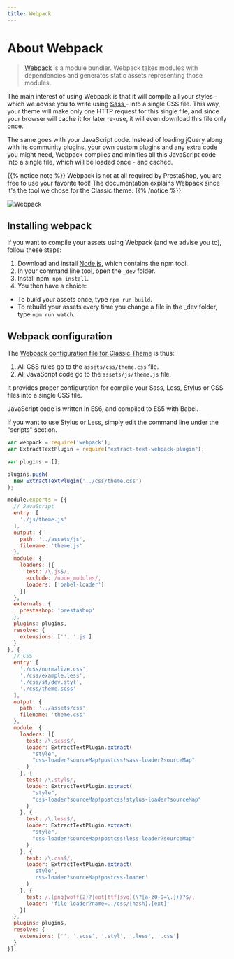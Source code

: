 ```yaml
---
title: Webpack
---
```


# About Webpack

>	[Webpack](https://webpack.github.io/) is a module bundler.
	Webpack takes modules with dependencies and generates static assets representing those modules.

The main interest of using Webpack is that it will compile all your styles - which we advise you to write using [Sass ](https://sass-lang.com/) - into a single CSS file.
This way, your theme will make only one HTTP request for this single file, and since your browser will cache it for later re-use, it will even download this file only once.

The same goes with your JavaScript code. Instead of loading jQuery along with its community plugins, your own custom plugins and any extra code you might need,
Webpack compiles and minifies all this JavaScript code into a single file, which will be loaded once - and cached.


{{% notice note %}}
  Webpack is not at all required by PrestaShop, you are free to use your favorite tool!
  The documentation explains Webpack since it's the tool we chose for the Classic theme.
{{% /notice %}}

![Webpack](../img/webpack.png)


## Installing webpack

If you want to compile your assets using Webpack (and we advise you to), follow these steps:

1. Download and install [Node.js](https://nodejs.org/), which contains the npm tool.
2. In your command line tool, open the `_dev` folder.
3. Install npm: `npm install`.
4. You then have a choice:
  - To build your assets once, type `npm run build`.
  - To rebuild your assets every time you change a file in the _dev folder, type `npm run watch`.


## Webpack configuration

The [Webpack configuration file for Classic Theme](https://github.com/PrestaShop/PrestaShop/blob/1.7.6.0/themes/classic/_dev/webpack.config.js) is thus:

1. All CSS rules go to the `assets/css/theme.css` file.
2. All JavaScript code go to the `assets/js/theme.js` file.

It provides proper configuration for compile your Sass, Less, Stylus or CSS files into a single CSS file.

JavaScript code is written in ES6, and compiled to ES5 with Babel.

If you want to use Stylus or Less, simply edit the command line under the "scripts" section.

```js
var webpack = require('webpack');
var ExtractTextPlugin = require("extract-text-webpack-plugin");

var plugins = [];

plugins.push(
  new ExtractTextPlugin('../css/theme.css')
);

module.exports = [{
  // JavaScript
  entry: [
    './js/theme.js'
  ],
  output: {
    path: '../assets/js',
    filename: 'theme.js'
  },
  module: {
    loaders: [{
      test: /\.js$/,
      exclude: /node_modules/,
      loaders: ['babel-loader']
    }]
  },
  externals: {
    prestashop: 'prestashop'
  },
  plugins: plugins,
  resolve: {
    extensions: ['', '.js']
  }
}, {
  // CSS
  entry: [
    './css/normalize.css',
    './css/example.less',
    './css/st/dev.styl',
    './css/theme.scss'
  ],
  output: {
    path: '../assets/css',
    filename: 'theme.css'
  },
  module: {
    loaders: [{
      test: /\.scss$/,
      loader: ExtractTextPlugin.extract(
        "style",
        "css-loader?sourceMap!postcss!sass-loader?sourceMap"
      )
    }, {
      test: /\.styl$/,
      loader: ExtractTextPlugin.extract(
        "style",
        "css-loader?sourceMap!postcss!stylus-loader?sourceMap"
      )
    }, {
      test: /\.less$/,
      loader: ExtractTextPlugin.extract(
        "style",
        "css-loader?sourceMap!postcss!less-loader?sourceMap"
      )
    }, {
      test: /\.css$/,
      loader: ExtractTextPlugin.extract(
        'style',
        'css-loader?sourceMap!postcss-loader'
      )
    }, {
      test: /.(png|woff(2)?|eot|ttf|svg)(\?[a-z0-9=\.]+)?$/,
      loader: 'file-loader?name=../css/[hash].[ext]'
    }]
  },
  plugins: plugins,
  resolve: {
    extensions: ['', '.scss', '.styl', '.less', '.css']
  }
}];
```
